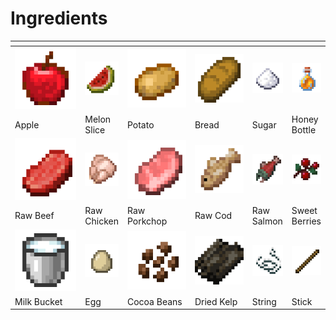 # Ingredients



<table data-header-hidden><thead><tr><th width="119"></th><th></th><th width="106"></th><th width="93"></th><th></th><th></th></tr></thead><tbody><tr><td><img src="../../.gitbook/assets/image (4) (1) (1).png" alt="" data-size="original"></td><td><img src="../../.gitbook/assets/image (5) (1) (1).png" alt="" data-size="original"></td><td><img src="../../.gitbook/assets/image (6) (1).png" alt="" data-size="original"></td><td><img src="../../.gitbook/assets/image (7) (1).png" alt="" data-size="original"></td><td><img src="../../.gitbook/assets/image (18).png" alt="" data-size="original"></td><td><img src="../../.gitbook/assets/image (8) (1).png" alt="" data-size="original"></td></tr><tr><td>Apple</td><td>Melon Slice</td><td>Potato</td><td>Bread</td><td>Sugar</td><td>Honey Bottle</td></tr><tr><td><img src="../../.gitbook/assets/image (9).png" alt="" data-size="original"></td><td><img src="../../.gitbook/assets/image (10).png" alt="" data-size="original"></td><td><img src="../../.gitbook/assets/image (11).png" alt="" data-size="original"></td><td><img src="../../.gitbook/assets/image (13).png" alt="" data-size="original"></td><td><img src="../../.gitbook/assets/image (12).png" alt="" data-size="original"></td><td><img src="../../.gitbook/assets/image (14).png" alt="" data-size="original"></td></tr><tr><td>Raw Beef</td><td>Raw Chicken</td><td>Raw Porkchop</td><td>Raw Cod</td><td>Raw Salmon</td><td>Sweet Berries</td></tr><tr><td><img src="../../.gitbook/assets/image (15).png" alt="" data-size="original"></td><td><img src="../../.gitbook/assets/image (21).png" alt="" data-size="original"></td><td><img src="../../.gitbook/assets/image (19).png" alt="" data-size="original"></td><td><img src="../../.gitbook/assets/image (20).png" alt="" data-size="original"></td><td><img src="../../.gitbook/assets/image (16).png" alt="" data-size="original"></td><td><img src="../../.gitbook/assets/image (17).png" alt="" data-size="original"></td></tr><tr><td>Milk Bucket</td><td>Egg</td><td>Cocoa Beans</td><td>Dried Kelp</td><td>String</td><td>Stick</td></tr></tbody></table>
